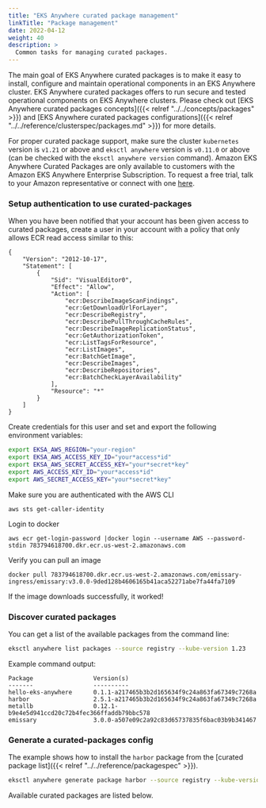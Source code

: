 ```yaml
---
title: "EKS Anywhere curated package management"
linkTitle: "Package management"
date: 2022-04-12
weight: 40
description: >
  Common tasks for managing curated packages.
---
```


The main goal of EKS Anywhere curated packages is to make it easy to install, configure and maintain operational components in an EKS Anywhere cluster. EKS Anywhere curated packages offers to run secure and tested operational components on EKS Anywhere clusters. Please check out [EKS Anywhere curated packages concepts]({{< relref "../../concepts/packages" >}}) and [EKS Anywhere curated packages configurations]({{< relref "../../reference/clusterspec/packages.md" >}}) for more details.

For proper curated package support, make sure the cluster `kubernetes` version is `v1.21` or above and `eksctl anywhere` version is `v0.11.0` or above (can be checked with the `eksctl anywhere version` command). Amazon EKS Anywhere Curated Packages are only available to customers with the Amazon EKS Anywhere Enterprise Subscription. To request a free trial, talk to your Amazon representative or connect with one [here](https://aws.amazon.com/contact-us/sales-support-eks/).

### Setup authentication to use curated-packages

When you have been notified that your account has been given access to curated packages, create a user in your account with a policy that only allows ECR read access similar to this:

```
{
    "Version": "2012-10-17",
    "Statement": [
        {
            "Sid": "VisualEditor0",
            "Effect": "Allow",
            "Action": [
                "ecr:DescribeImageScanFindings",
                "ecr:GetDownloadUrlForLayer",
                "ecr:DescribeRegistry",
                "ecr:DescribePullThroughCacheRules",
                "ecr:DescribeImageReplicationStatus",
                "ecr:GetAuthorizationToken",
                "ecr:ListTagsForResource",
                "ecr:ListImages",
                "ecr:BatchGetImage",
                "ecr:DescribeImages",
                "ecr:DescribeRepositories",
                "ecr:BatchCheckLayerAvailability"
            ],
            "Resource": "*"
        }
    ]
}
```

Create credentials for this user and set and export the following environment variables:
```bash
export EKSA_AWS_REGION="your-region"
export EKSA_AWS_ACCESS_KEY_ID="your*access*id"
export EKSA_AWS_SECRET_ACCESS_KEY="your*secret*key"
export AWS_ACCESS_KEY_ID="your*access*id"
export AWS_SECRET_ACCESS_KEY="your*secret*key"
```
Make sure you are authenticated with the AWS CLI

```
aws sts get-caller-identity
```

Login to docker

```
aws ecr get-login-password |docker login --username AWS --password-stdin 783794618700.dkr.ecr.us-west-2.amazonaws.com
```

Verify you can pull an image
```
docker pull 783794618700.dkr.ecr.us-west-2.amazonaws.com/emissary-ingress/emissary:v3.0.0-9ded128b4606165b41aca52271abe7fa44fa7109
```
If the image downloads successfully, it worked!

### Discover curated packages

You can get a list of the available packages from the command line:

```bash
eksctl anywhere list packages --source registry --kube-version 1.23
```

Example command output:
```                 
Package                 Version(s)                                       
-------                 ----------                                       
hello-eks-anywhere      0.1.1-a217465b3b2d165634f9c24a863fa67349c7268a   
harbor                  2.5.1-a217465b3b2d165634f9c24a863fa67349c7268a   
metallb                 0.12.1-b9e4e5d941ccd20c72b4fec366ffaddb79bbc578  
emissary                3.0.0-a507e09c2a92c83d65737835f6bac03b9b341467
```

### Generate a curated-packages config

The example shows how to install the `harbor` package from the [curated package list]({{< relref "../../reference/packagespec" >}}).
```bash
eksctl anywhere generate package harbor --source registry --kube-version 1.23 > packages.yaml
```

Available curated packages are listed below.
